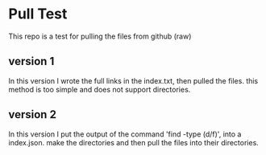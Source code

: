 # Pull Test
This repo is a test for pulling the files from github (raw)

## version 1
In this version I wrote the full links in the index.txt, then pulled the files.
this method is too simple and does not support directories.

## version 2
In this version I put the output of the command 'find -type (d/f)', into a index.json.
make the directories and then pull the files into their directories.
